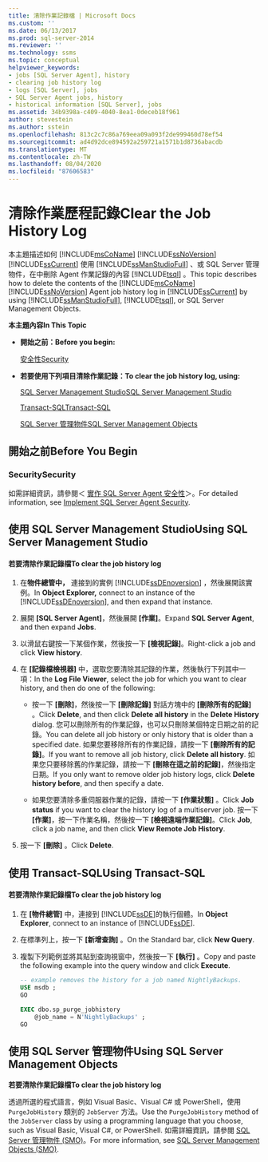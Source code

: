 ```yaml
---
title: 清除作業記錄檔 | Microsoft Docs
ms.custom: ''
ms.date: 06/13/2017
ms.prod: sql-server-2014
ms.reviewer: ''
ms.technology: ssms
ms.topic: conceptual
helpviewer_keywords:
- jobs [SQL Server Agent], history
- clearing job history log
- logs [SQL Server], jobs
- SQL Server Agent jobs, history
- historical information [SQL Server], jobs
ms.assetid: 34b9398a-c409-4040-8ea1-0deceb18f961
author: stevestein
ms.author: sstein
ms.openlocfilehash: 813c2c7c86a769eea09a093f2de999460d78ef54
ms.sourcegitcommit: ad4d92dce894592a259721a1571b1d8736abacdb
ms.translationtype: MT
ms.contentlocale: zh-TW
ms.lasthandoff: 08/04/2020
ms.locfileid: "87606583"
---
```

# <a name="clear-the-job-history-log"></a><span data-ttu-id="f153b-102">清除作業歷程記錄</span><span class="sxs-lookup"><span data-stu-id="f153b-102">Clear the Job History Log</span></span>
  <span data-ttu-id="f153b-103">本主題描述如何 [!INCLUDE[msCoName](../../includes/msconame-md.md)] [!INCLUDE[ssNoVersion](../../includes/ssnoversion-md.md)] [!INCLUDE[ssCurrent](../../includes/sscurrent-md.md)] 使用 [!INCLUDE[ssManStudioFull](../../includes/ssmanstudiofull-md.md)] 、或 SQL Server 管理物件，在中刪除 Agent 作業記錄的內容 [!INCLUDE[tsql](../../includes/tsql-md.md)] 。</span><span class="sxs-lookup"><span data-stu-id="f153b-103">This topic describes how to delete the contents of the [!INCLUDE[msCoName](../../includes/msconame-md.md)] [!INCLUDE[ssNoVersion](../../includes/ssnoversion-md.md)] Agent job history log in [!INCLUDE[ssCurrent](../../includes/sscurrent-md.md)] by using [!INCLUDE[ssManStudioFull](../../includes/ssmanstudiofull-md.md)], [!INCLUDE[tsql](../../includes/tsql-md.md)], or SQL Server Management Objects.</span></span>  
  
 <span data-ttu-id="f153b-104">**本主題內容**</span><span class="sxs-lookup"><span data-stu-id="f153b-104">**In This Topic**</span></span>  
  
-   <span data-ttu-id="f153b-105">**開始之前：**</span><span class="sxs-lookup"><span data-stu-id="f153b-105">**Before you begin:**</span></span>  
  
     [<span data-ttu-id="f153b-106">安全性</span><span class="sxs-lookup"><span data-stu-id="f153b-106">Security</span></span>](#Security)  
  
-   <span data-ttu-id="f153b-107">**若要使用下列項目清除作業記錄：**</span><span class="sxs-lookup"><span data-stu-id="f153b-107">**To clear the job history log, using:**</span></span>  
  
     [<span data-ttu-id="f153b-108">SQL Server Management Studio</span><span class="sxs-lookup"><span data-stu-id="f153b-108">SQL Server Management Studio</span></span>](#SSMS)  
  
     [<span data-ttu-id="f153b-109">Transact-SQL</span><span class="sxs-lookup"><span data-stu-id="f153b-109">Transact-SQL</span></span>](#TSQL)  
  
     [<span data-ttu-id="f153b-110">SQL Server 管理物件</span><span class="sxs-lookup"><span data-stu-id="f153b-110">SQL Server Management Objects</span></span>](#SMO)  
  
##  <a name="before-you-begin"></a><a name="BeforeYouBegin"></a> <span data-ttu-id="f153b-111">開始之前</span><span class="sxs-lookup"><span data-stu-id="f153b-111">Before You Begin</span></span>  
  
###  <a name="security"></a><a name="Security"></a> <span data-ttu-id="f153b-112">Security</span><span class="sxs-lookup"><span data-stu-id="f153b-112">Security</span></span>  
 <span data-ttu-id="f153b-113">如需詳細資訊，請參閱＜ [實作 SQL Server Agent 安全性](implement-sql-server-agent-security.md)＞。</span><span class="sxs-lookup"><span data-stu-id="f153b-113">For detailed information, see [Implement SQL Server Agent Security](implement-sql-server-agent-security.md).</span></span>  
  
##  <a name="using-sql-server-management-studio"></a><a name="SSMS"></a> <span data-ttu-id="f153b-114">使用 SQL Server Management Studio</span><span class="sxs-lookup"><span data-stu-id="f153b-114">Using SQL Server Management Studio</span></span>  
  
#### <a name="to-clear-the-job-history-log"></a><span data-ttu-id="f153b-115">若要清除作業記錄檔</span><span class="sxs-lookup"><span data-stu-id="f153b-115">To clear the job history log</span></span>  
  
1.  <span data-ttu-id="f153b-116">在**物件總管中，** 連接到的實例 [!INCLUDE[ssDEnoversion](../../includes/ssdenoversion-md.md)] ，然後展開該實例。</span><span class="sxs-lookup"><span data-stu-id="f153b-116">In **Object Explorer,** connect to an instance of the [!INCLUDE[ssDEnoversion](../../includes/ssdenoversion-md.md)], and then expand that instance.</span></span>  
  
2.  <span data-ttu-id="f153b-117">展開 **[SQL Server Agent]**，然後展開 **[作業]**。</span><span class="sxs-lookup"><span data-stu-id="f153b-117">Expand **SQL Server Agent**, and then expand **Jobs**.</span></span>  
  
3.  <span data-ttu-id="f153b-118">以滑鼠右鍵按一下某個作業，然後按一下 **[檢視記錄]**。</span><span class="sxs-lookup"><span data-stu-id="f153b-118">Right-click a job and click **View history**.</span></span>  
  
4.  <span data-ttu-id="f153b-119">在 **[記錄檔檢視器]** 中，選取您要清除其記錄的作業，然後執行下列其中一項：</span><span class="sxs-lookup"><span data-stu-id="f153b-119">In the **Log File Viewer**, select the job for which you want to clear history, and then do one of the following:</span></span>  
  
    -   <span data-ttu-id="f153b-120">按一下 **[刪除]**，然後按一下 **[刪除記錄]** 對話方塊中的 **[刪除所有的記錄]** 。</span><span class="sxs-lookup"><span data-stu-id="f153b-120">Click **Delete**, and then click **Delete all history** in the **Delete History** dialog.</span></span> <span data-ttu-id="f153b-121">您可以刪除所有的作業記錄，也可以只刪除某個特定日期之前的記錄。</span><span class="sxs-lookup"><span data-stu-id="f153b-121">You can delete all job history or only history that is older than a specified date.</span></span> <span data-ttu-id="f153b-122">如果您要移除所有的作業記錄，請按一下 **[刪除所有的記錄]**。</span><span class="sxs-lookup"><span data-stu-id="f153b-122">If you want to remove all job history, click **Delete all history**.</span></span> <span data-ttu-id="f153b-123">如果您只要移除舊的作業記錄，請按一下 **[刪除在這之前的記錄]**，然後指定日期。</span><span class="sxs-lookup"><span data-stu-id="f153b-123">If you only want to remove older job history logs, click **Delete history before**, and then specify a date.</span></span>  
  
    -   <span data-ttu-id="f153b-124">如果您要清除多重伺服器作業的記錄，請按一下 **[作業狀態]** 。</span><span class="sxs-lookup"><span data-stu-id="f153b-124">Click **Job status** if you want to clear the history log of a multiserver job.</span></span> <span data-ttu-id="f153b-125">按一下 **[作業]**，按一下作業名稱，然後按一下 **[檢視遠端作業記錄]**。</span><span class="sxs-lookup"><span data-stu-id="f153b-125">Click **Job**, click a job name, and then click **View Remote Job History**.</span></span>  
  
5.  <span data-ttu-id="f153b-126">按一下 **[刪除]** 。</span><span class="sxs-lookup"><span data-stu-id="f153b-126">Click **Delete**.</span></span>  
  
##  <a name="using-transact-sql"></a><a name="TSQL"></a> <span data-ttu-id="f153b-127">使用 Transact-SQL</span><span class="sxs-lookup"><span data-stu-id="f153b-127">Using Transact-SQL</span></span>  
  
#### <a name="to-clear-the-job-history-log"></a><span data-ttu-id="f153b-128">若要清除作業記錄檔</span><span class="sxs-lookup"><span data-stu-id="f153b-128">To clear the job history log</span></span>  
  
1.  <span data-ttu-id="f153b-129">在 **[物件總管]** 中，連接到 [!INCLUDE[ssDE](../../includes/ssde-md.md)]的執行個體。</span><span class="sxs-lookup"><span data-stu-id="f153b-129">In **Object Explorer**, connect to an instance of [!INCLUDE[ssDE](../../includes/ssde-md.md)].</span></span>  
  
2.  <span data-ttu-id="f153b-130">在標準列上，按一下 **[新增查詢]** 。</span><span class="sxs-lookup"><span data-stu-id="f153b-130">On the Standard bar, click **New Query**.</span></span>  
  
3.  <span data-ttu-id="f153b-131">複製下列範例並將其貼到查詢視窗中，然後按一下 **[執行]** 。</span><span class="sxs-lookup"><span data-stu-id="f153b-131">Copy and paste the following example into the query window and click **Execute**.</span></span>  
  
    ```sql
    -- example removes the history for a job named NightlyBackups.  
    USE msdb ;  
    GO  
  
    EXEC dbo.sp_purge_jobhistory  
        @job_name = N'NightlyBackups' ;  
    GO  
    ```  
  
##  <a name="using-sql-server-management-objects"></a><a name="SMO"></a><span data-ttu-id="f153b-132">使用 SQL Server 管理物件</span><span class="sxs-lookup"><span data-stu-id="f153b-132">Using SQL Server Management Objects</span></span>  
 <span data-ttu-id="f153b-133">**若要清除作業記錄檔**</span><span class="sxs-lookup"><span data-stu-id="f153b-133">**To clear the job history log**</span></span>  
  
 <span data-ttu-id="f153b-134">透過所選的程式語言，例如 Visual Basic、Visual C# 或 PowerShell，使用 `PurgeJobHistory` 類別的 `JobServer` 方法。</span><span class="sxs-lookup"><span data-stu-id="f153b-134">Use the `PurgeJobHistory` method of the `JobServer` class by using a programming language that you choose, such as Visual Basic, Visual C#, or PowerShell.</span></span> <span data-ttu-id="f153b-135">如需詳細資訊，請參閱 [SQL Server 管理物件 (SMO)](https://msdn.microsoft.com/library/ms162169.aspx)。</span><span class="sxs-lookup"><span data-stu-id="f153b-135">For more information, see [SQL Server Management Objects (SMO)](https://msdn.microsoft.com/library/ms162169.aspx).</span></span>  
  
  
